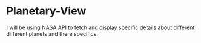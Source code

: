 # Planetary-View
I will be using NASA API to fetch and display specific details about different different planets and there specifics.
